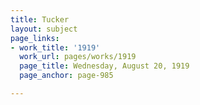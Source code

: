 ```yaml
---
title: Tucker
layout: subject
page_links:
- work_title: '1919'
  work_url: pages/works/1919
  page_title: Wednesday, August 20, 1919
  page_anchor: page-985

---
```


